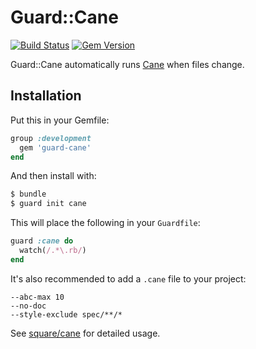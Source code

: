 # Guard::Cane
[![Build Status](https://travis-ci.org/guard/guard-cane.png?branch=master)](https://travis-ci.org/guard/guard-cane)
[![Gem Version](https://badge.fury.io/rb/guard-cane.png)](http://badge.fury.io/rb/guard-cane)

Guard::Cane automatically runs [Cane](https://github.com/square/cane#usage)
when files change.

## Installation

Put this in your Gemfile:

```rb
group :development
  gem 'guard-cane'
end
```

And then install with:

```sh
$ bundle
$ guard init cane
```

This will place the following in your `Guardfile`:

```rb
guard :cane do
  watch(/.*\.rb/)
end
```

It's also recommended to add a `.cane` file to your project:

```
--abc-max 10
--no-doc
--style-exclude spec/**/*
```

See [square/cane](https://github.com/square/cane#usage) for detailed usage.

